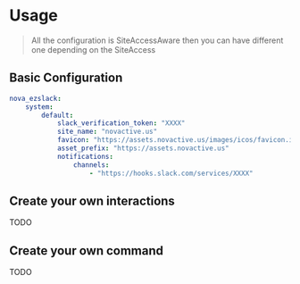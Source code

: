 # Usage

> All the configuration is SiteAccessAware then you can have different one depending on the SiteAccess

## Basic Configuration

```yml
nova_ezslack:
    system:
        default:
            slack_verification_token: "XXXX"
            site_name: "novactive.us"
            favicon: "https://assets.novactive.us/images/icos/favicon.ico"
            asset_prefix: "https://assets.novactive.us"
            notifications:
                channels:
                    - "https://hooks.slack.com/services/XXXX"
```


## Create your own interactions


TODO

## Create your own command


TODO
